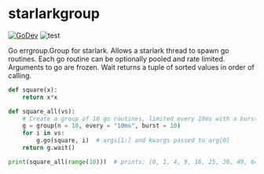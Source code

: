 # starlarkgroup

[![GoDev](https://img.shields.io/static/v1?label=godev&message=reference&color=00add8)](https://pkg.go.dev/mod/github.com/emcfarlane/starlarkgroup)
![test](https://github.com/emcfarlane/starlarkgroup/actions/workflows/test.yml/badge.svg)

Go errgroup.Group for starlark. Allows a starlark thread to spawn go routines.
Each go routine can be optionally pooled and rate limited.
Arguments to go are frozen. Wait returns a tuple of sorted values in order of 
calling.

```python
def square(x):
    return x*x

def square_all(vs):
    # Create a group of 10 go routines, limited every 10ms with a burst of 10.
    g = group(n = 10, every = "10ms", burst = 10)
    for i in vs:
        g.go(square, i)  # args[1:] and kwargs passed to arg[0]
    return g.wait()

print(square_all(range(10)))  # prints: [0, 1, 4, 9, 16, 25, 36, 49, 64, 81]
```
